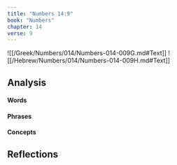 ```yaml
---
title: "Numbers 14:9"
book: "Numbers"
chapter: 14
verse: 9
---
```

![[/Greek/Numbers/014/Numbers-014-009G.md#Text]]
![[/Hebrew/Numbers/014/Numbers-014-009H.md#Text]]

## Analysis

#### Words

#### Phrases

#### Concepts

## Reflections
